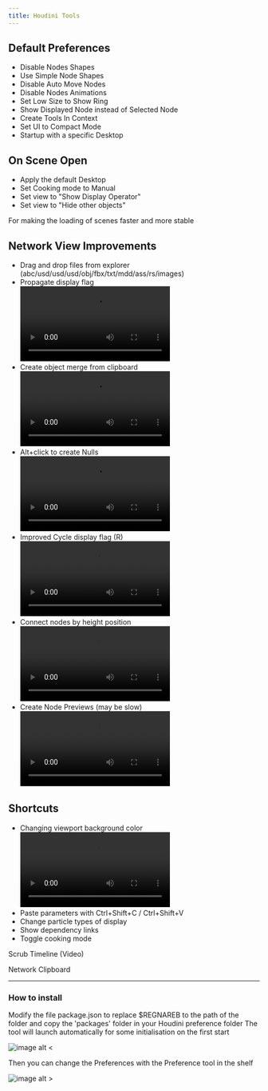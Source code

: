 ```yaml
---
title: Houdini Tools
---
```



## Default Preferences

* Disable Nodes Shapes  
* Use Simple Node Shapes  
* Disable Auto Move Nodes  
* Disable Nodes Animations  
* Set Low Size to Show Ring  
* Show Displayed Node instead of Selected Node  
* Create Tools In Context  
* Set UI to Compact Mode  
* Startup with a specific Desktop  




## On Scene Open 

* Apply the default Desktop  
* Set Cooking mode to Manual  
* Set view to "Show Display Operator"  
* Set view to "Hide other objects"

For making the loading of scenes faster and more stable 



## Network View Improvements

* Drag and drop files from explorer (abc/usd/usd/usd/obj/fbx/txt/mdd/ass/rs/images)
* Propagate display flag  
![]({{site.baseurl}}/medias/propagate_display.mp4)
* Create object merge from clipboard  
![]({{site.baseurl}}/medias/paste_object_merge.mp4)
* Alt+click to create Nulls  
![]({{site.baseurl}}/medias/create_nulls.mp4)
* Improved Cycle display flag (R)  
![]({{site.baseurl}}/medias/cycle_display.mp4)
* Connect nodes by height position  
![]({{site.baseurl}}/medias/connect_all_nodes.mp4)
* Create Node Previews (may be slow) 
![]({{site.baseurl}}/medias/node_preview.mp4)



## Shortcuts 

* Changing viewport background color 
![]({{site.baseurl}}/medias/change_viewport_color.mp4)
* Paste parameters with Ctrl+Shift+C / Ctrl+Shift+V 
* Change particle types of display
* Show dependency links
* Toggle cooking mode   


Scrub Timeline  (Video) 

Network Clipboard 

---

### How to install

Modify the file package.json to replace $REGNAREB to the path of the folder and copy the 'packages' folder in your Houdini preference folder
The tool will launch automatically for some initialisation on the first start

![image alt <]({{site.baseurl}}/medias/first_launch.png)



Then you can change the Preferences with the Preference tool in the shelf

![image alt >]({{site.baseurl}}/medias/preferences.png)




